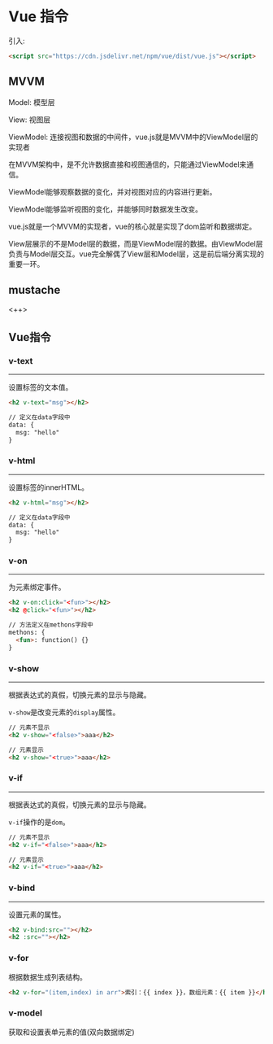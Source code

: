 # Vue 指令

引入: 

```html
<script src="https://cdn.jsdelivr.net/npm/vue/dist/vue.js"></script>
```

## MVVM

Model: 模型层

View: 视图层

ViewModel: 连接视图和数据的中间件，vue.js就是MVVM中的ViewModel层的实现者

在MVVM架构中，是不允许数据直接和视图通信的，只能通过ViewModel来通信。

ViewModel能够观察数据的变化，并对视图对应的内容进行更新。

ViewModel能够监听视图的变化，并能够同时数据发生改变。

vue.js就是一个MVVM的实现者，vue的核心就是实现了dom监听和数据绑定。

View层展示的不是Model层的数据，而是ViewModel层的数据。由ViewModel层负责与Model层交互。vue完全解偶了View层和Model层，这是前后端分离实现的重要一环。

## mustache

<++>

## Vue指令

### v-text

---

设置标签的文本值。

```html
<h2 v-text="msg"></h2>

// 定义在data字段中
data: {
  msg: "hello"
}
```

### v-html

---

设置标签的innerHTML。

```html
<h2 v-html="msg"></h2>

// 定义在data字段中
data: {
  msg: "hello"
}
```

### v-on

---

为元素绑定事件。

```html
<h2 v-on:click="<fun>"></h2>
<h2 @click="<fun>"></h2>

// 方法定义在methons字段中
methons: {
  <fun>: function() {}
}
```

### v-show

---

根据表达式的真假，切换元素的显示与隐藏。

`v-show`是改变元素的`display`属性。

```html
// 元素不显示
<h2 v-show="<false>">aaa</h2>

// 元素显示
<h2 v-show="<true>">aaa</h2>
```

### v-if

---

根据表达式的真假，切换元素的显示与隐藏。

`v-if`操作的是`dom`。

```html
// 元素不显示
<h2 v-if="<false>">aaa</h2>

// 元素显示
<h2 v-if="<true>">aaa</h2>
```

### v-bind

---

设置元素的属性。

```html
<h2 v-bind:src=""></h2>
<h2 :src=""></h2>
```

### v-for

根据数据生成列表结构。

```html
<h2 v-for="(item,index) in arr">索引：{{ index }}，数组元素：{{ item }}</h2>
```

### v-model

获取和设置表单元素的值(双向数据绑定)









































